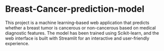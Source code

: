 # Breast-Cancer-prediction-model
This project is a machine learning–based web application that predicts whether a breast tumor is cancerous or non-cancerous based on medical diagnostic features. The model has been trained using Scikit-learn, and the web interface is built with Streamlit for an interactive and user-friendly experience. 
